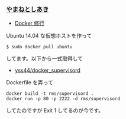 ### [やまねとしあき](http://twitter.com/yamanetoshi)

- [Docker 修行](https://github.com/OkinawaDevOps/okinawadevops.github.com/issues/17)

Ubuntu 14.04 な仮想ホストを作って

    $ sudo docker pull ubuntu

してます。以下から一式取得して

- [yss44/docker_supervisord](https://github.com/yss44/docker_supervisord)

Dockerfile を弄って

    docker build -t rms/supervisord .
    docker run -p 80 -p 2222 -d rms/supervisord

してたのですが Exit 1 してるのが今です。
